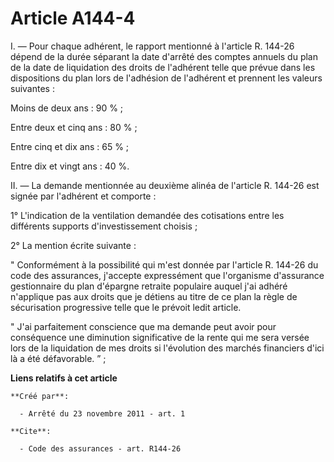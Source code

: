 # Article A144-4

I. ― Pour chaque adhérent, le rapport mentionné à l'article R. 144-26 dépend de la durée séparant la date d'arrêté des
comptes annuels du plan de la date de liquidation des droits de l'adhérent telle que prévue dans les dispositions du plan
lors de l'adhésion de l'adhérent et prennent les valeurs suivantes : 

Moins de deux ans : 90 % ; 

Entre deux et cinq ans : 80 % ; 

Entre cinq et dix ans : 65 % ; 

Entre dix et vingt ans : 40 %. 

II. ― La demande mentionnée au deuxième alinéa de l'article R. 144-26 est signée par l'adhérent et comporte : 

1° L'indication de la ventilation demandée des cotisations entre les différents supports d'investissement choisis ; 

2° La mention écrite suivante : 

" Conformément à la possibilité qui m'est donnée par l'article R. 144-26 du code des assurances, j'accepte expressément que
l'organisme d'assurance gestionnaire du plan d'épargne retraite populaire auquel j'ai adhéré n'applique pas aux droits que je
détiens au titre de ce plan la règle de sécurisation progressive telle que le prévoit ledit article. 

" J'ai parfaitement conscience que ma demande peut avoir pour conséquence une diminution significative de la rente qui me
sera versée lors de la liquidation de mes droits si l'évolution des marchés financiers d'ici là a été défavorable. ”  ;

**Liens relatifs à cet article**

	**Créé par**:

	  - Arrêté du 23 novembre 2011 - art. 1

	**Cite**:

	  - Code des assurances - art. R144-26
